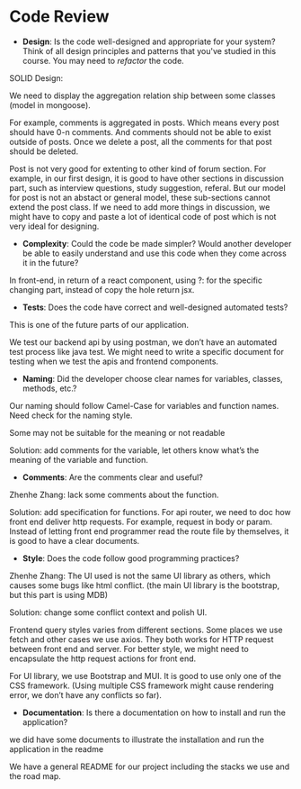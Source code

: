 # Code Review

- **Design**: Is the code well-designed and appropriate for your system? Think of all design principles and patterns that you've studied in this course. You may need to *refactor* the code.

SOLID Design:

We need to display the aggregation relation ship between some classes (model in mongoose).

For example, comments is aggregated in posts. Which means every post should have 0-n comments. And comments should not be able to exist outside of posts. Once we delete a post, all the comments for that post should be deleted.

Post is not very good for extenting to other kind of forum section. For example, in our first design, it is good to have other sections in discussion part, such as interview questions, study suggestion, referal. But our model for post is not an abstact or general model, these sub-sections cannot extend the post class. If we need to add more things in discussion, we might have to copy and paste a lot of identical code of post which is not very ideal for designing.

- **Complexity**: Could the code be made simpler? Would another developer be able to easily understand and use this code when they come across it in the future?

In front-end, in return of a react component, using ?: for the specific changing part, instead of copy the hole return jsx.

- **Tests**: Does the code have correct and well-designed automated tests?

This is one of the future parts of our application.

We test our backend api by using postman, we don’t have an automated test process like java test. We might need to write a specific document for testing when we test the apis and frontend components.

- **Naming**: Did the developer choose clear names for variables, classes, methods, etc.?

Our naming should follow Camel-Case for variables and function names. Need check for the naming style.

Some may not be suitable for the meaning or not readable

Solution: add comments for the variable, let others know what’s the meaning of the variable and function.

- **Comments**: Are the comments clear and useful?

Zhenhe Zhang: lack some comments about the function.

Solution: add specification for functions. For api router, we need to doc how front end deliver http requests. For example, request in body or param. Instead of letting front end programmer read the route file by themselves, it is good to have a clear documents.

- **Style**: Does the code follow good programming practices?

Zhenhe Zhang: The UI used is not the same UI library as others, which causes some bugs like html conflict. (the main UI library is the bootstrap, but this part is using MDB)

Solution: change some conflict context and polish UI.

Frontend query styles varies from different sections. Some places we use fetch and other cases we use axios. They both works for HTTP request between front end and server. For better style, we might need to encapsulate the http request actions for front end.

For UI library, we use Bootstrap and MUI. It is good to use only one of the CSS framework. (Using multiple CSS framework might cause rendering error, we don’t have any conflicts so far).

- **Documentation**: Is there a documentation on how to install and run the application?

we did have some documents to illustrate the installation and run the application in the readme

We have a general README for our project including the stacks we use and the road map.